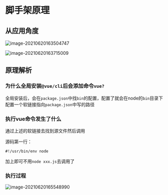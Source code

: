 # 脚手架原理



## 从应用角度

![image-20210620163504747](E:\codee\VuePress-blog\docs\webArchitect\images\image-20210620163504747.png)

![image-20210620163715009](E:\codee\VuePress-blog\docs\webArchitect\images\image-20210620163715009.png)



## 原理解析

 

### 为什么全局安装`@vue/cli`后会添加命令`vue?`

全局安装后，会在`package.json`中找`bin`的配置，配置了就会在node的`bin`目录下配置一个软链接指向`package.json`中写的路径



### 执行vue命令发生了什么

通过上述的软链接去找到源文件然后调用



源码第一行：

`#!/usr/bin/env node`

加上即可不用`node xxx.js`去调用了



### 执行过程

![image-20210620165548990](E:\codee\VuePress-blog\docs\webArchitect\images\image-20210620165548990.png)